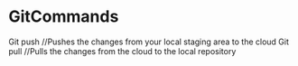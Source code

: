 # GitCommands

Git push //Pushes the changes from your local staging area to the cloud
Git pull //Pulls the changes from the cloud to the local repository